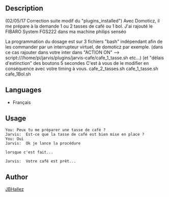 <!---
IMPORTANT
=========
This README.md is displayed in the WebStore as well as within Jarvis app
Please do not change the structure of this file
Fill-in Description, Usage & Author sections
Make sure to rename the [en] folder into the language code your plugin is written in (ex: fr, es, de, it...)
For multi-language plugin:
- clone the language directory and translate commands/functions.sh
- optionally write the Description / Usage sections in several languages
-->
## Description
(02/05/17 Correction suite modif du "plugins_installed")
Avec Domoticz, il me prépare à la demande 1 ou 2 tasses de café ou 1 bol.
J'ai rajouté le FIBARO System FGS222 dans ma machine philips senséo

La programmation du dosage est sur 3 fichiers "bash" indépendant afin de les commander par un interrupteur virtuel, de domoticz par exemple.
(dans ce cas rajouter dans votre inter dans "ACTION ON" --> script:///home/pi/jarvis/plugins/jarvis-cafe/cafe_1_tasse.sh etc...)
(et "délais d'extinction" des boutons 5 secondes
C'est à vous de le modifier en conséquence avec votre timing à vous.
cafe_2_tasses.sh
cafe_1_tasse.sh
cafe_1Bol.sh


## Languages

* Français


## Usage
```
You: Peux tu me préparer une tasse de café ?
Jarvis:  Est-ce que la tasse de café est bien mise en place ?
You: Oui
Jarvis:  Ok je lance la procédure

lorsque c'est fait...

Jarvis:  Votre café est prêt...

```

## Author
[JBHallez](https://github.com/Jean-Bernard-Hallez/jarvis-cafe)
